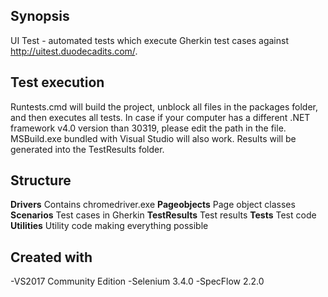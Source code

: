 ## Synopsis

UI Test - automated tests which execute Gherkin test cases against http://uitest.duodecadits.com/.

## Test execution

Runtests.cmd will build the project, unblock all files in the packages folder, and then executes all tests.
In case if your computer has a different .NET framework v4.0 version than 30319, please edit the path in the file.
MSBuild.exe bundled with Visual Studio will also work.
Results will be generated into the TestResults folder.

## Structure

**Drivers**	Contains chromedriver.exe
**Pageobjects**	Page object classes
**Scenarios**	Test cases in Gherkin
**TestResults**	Test results
**Tests**	Test code
**Utilities**	Utility code making everything possible

## Created with

-VS2017 Community Edition
-Selenium 3.4.0
-SpecFlow 2.2.0